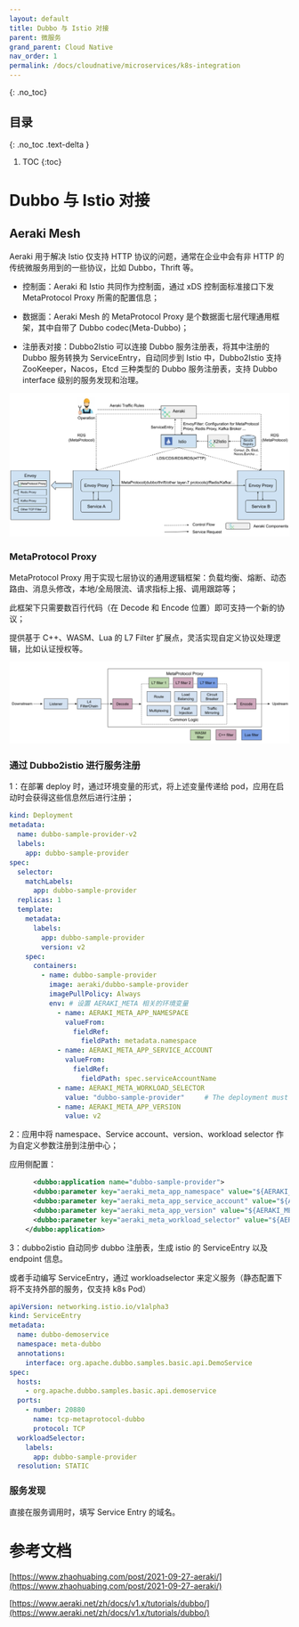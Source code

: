 ```yaml
---
layout: default
title: Dubbo 与 Istio 对接
parent: 微服务
grand_parent: Cloud Native
nav_order: 1
permalink: /docs/cloudnative/microservices/k8s-integration
---
```


{: .no_toc}

## 目录

{: .no_toc .text-delta }


1. TOC
{:toc}

# Dubbo 与 Istio 对接

## Aeraki Mesh

Aeraki 用于解决 Istio 仅支持 HTTP 协议的问题，通常在企业中会有非 HTTP 的传统微服务用到的一些协议，比如 Dubbo，Thrift 等。

- 控制面：Aeraki 和 Istio 共同作为控制面，通过 xDS 控制面标准接口下发 MetaProtocol Proxy 所需的配置信息；

- 数据面：Aeraki Mesh 的 MetaProtocol Proxy 是个数据面七层代理通用框架，其中自带了 Dubbo codec(Meta-Dubbo)；

- 注册表对接：Dubbo2Istio 可以连接 Dubbo 服务注册表，将其中注册的 Dubbo 服务转换为 ServiceEntry，自动同步到 Istio 中，Dubbo2Istio 支持 ZooKeeper，Nacos，Etcd 三种类型的 Dubbo 服务注册表，支持 Dubbo interface 级别的服务发现和治理。

![ Aeraki Mesh Architecture ](../../../pics/aeraki-architecture.png)



### MetaProtocol Proxy

MetaProtocol Proxy 用于实现七层协议的通用逻辑框架：负载均衡、熔断、动态路由、消息头修改，本地/全局限流、请求指标上报、调用跟踪等；

此框架下只需要数百行代码（在 Decode 和 Encode 位置）即可支持一个新的协议；

提供基于 C++、WASM、Lua 的 L7 Filter 扩展点，灵活实现自定义协议处理逻辑，比如认证授权等。

![MetaProtocol Proxy](../../../pics/metaprotocol-proxy.png)

### 通过 Dubbo2istio 进行服务注册

1：在部署 deploy 时，通过环境变量的形式，将上述变量传递给 pod，应用在启动时会获得这些信息然后进行注册；

```yaml
kind: Deployment
metadata:
  name: dubbo-sample-provider-v2
  labels:
    app: dubbo-sample-provider
spec:
  selector:
    matchLabels:
      app: dubbo-sample-provider
  replicas: 1
  template:
    metadata:
      labels:
        app: dubbo-sample-provider
        version: v2
    spec:
      containers:
        - name: dubbo-sample-provider
          image: aeraki/dubbo-sample-provider
          imagePullPolicy: Always
          env: # 设置 AERAKI_META 相关的环境变量
            - name: AERAKI_META_APP_NAMESPACE
              valueFrom:
                fieldRef:
                  fieldPath: metadata.namespace
            - name: AERAKI_META_APP_SERVICE_ACCOUNT
              valueFrom:
                fieldRef:
                  fieldPath: spec.serviceAccountName
            - name: AERAKI_META_WORKLOAD_SELECTOR
              value: "dubbo-sample-provider"     # The deployment must have a label: app:dubbo-sample-provider
            - name: AERAKI_META_APP_VERSION
              value: v2
```

2：应用中将 namespace、Service account、version、workload selector 作为自定义参数注册到注册中心；

应用侧配置：

```xml
      <dubbo:application name="dubbo-sample-provider">
      <dubbo:parameter key="aeraki_meta_app_namespace" value="${AERAKI_META_APP_NAMESPACE}" />
      <dubbo:parameter key="aeraki_meta_app_service_account" value="${AERAKI_META_APP_SERVICE_ACCOUNT}" />
      <dubbo:parameter key="aeraki_meta_app_version" value="${AERAKI_META_APP_VERSION}" />
      <dubbo:parameter key="aeraki_meta_workload_selector" value="${AERAKI_META_WORKLOAD_SELECTOR}" />
    </dubbo:application>
```

3：dubbo2istio 自动同步 dubbo 注册表，生成 istio 的 ServiceEntry 以及 endpoint 信息。

或者手动编写 ServiceEntry，通过 workloadselector 来定义服务（静态配置下将不支持外部的服务，仅支持 k8s Pod）

```yaml
apiVersion: networking.istio.io/v1alpha3
kind: ServiceEntry
metadata:
  name: dubbo-demoservice
  namespace: meta-dubbo
  annotations:
    interface: org.apache.dubbo.samples.basic.api.DemoService
spec:
  hosts:
    - org.apache.dubbo.samples.basic.api.demoservice
  ports:
    - number: 20880
      name: tcp-metaprotocol-dubbo
      protocol: TCP
  workloadSelector:
    labels:
      app: dubbo-sample-provider
  resolution: STATIC
```





### 服务发现

直接在服务调用时，填写 Service Entry 的域名。



# 参考文档

[https://www.zhaohuabing.com/post/2021-09-27-aeraki/](https://www.zhaohuabing.com/post/2021-09-27-aeraki/)

[https://www.aeraki.net/zh/docs/v1.x/tutorials/dubbo/](https://www.aeraki.net/zh/docs/v1.x/tutorials/dubbo/)
